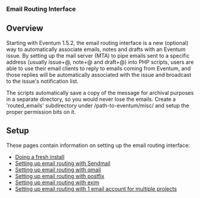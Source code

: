 ### Email Routing Interface

Overview
--------

Starting with Eventum 1.5.2, the email routing interface is a new (optional) way to automatically associate emails, notes and drafts with an Eventum issue. By setting up the mail server (MTA) to pipe emails sent to a specific address (usually issue+<number>@<domain>, note+<number>@<domain> and draft+<number>@<domain>) into PHP scripts, users are able to use their email clients to reply to emails coming from Eventum, and those replies will be automatically associated with the issue and broadcast to the issue's notification list.

The scripts automatically save a copy of the message for archival purposes in a separate directory, so you would never lose the emails. Create a 'routed_emails' subdirectory under /path-to-eventum/misc/ and setup the proper permission bits on it.

Setup
-----

These pages contain information on setting up the email routing interface:

-   [Doing a fresh install](Doing-a-fresh-install.md)
-   [Setting up email routing with Sendmail](Setting-up-email-routing-with-Sendmail.md)
-   [Setting up email routing with qmail](Setting-up-email-routing-with-qmail.md)
-   [Setting up email routing with postfix](Setting-up-email-routing-with-postfix.md)
-   [Setting up email routing with exim](Setting-up-email-routing-with-exim.md)
-   [Setting up email routing with 1 email account for multiple projects](setting-up-email-routing-with-1-email-account-for-multiple-projects.md)
